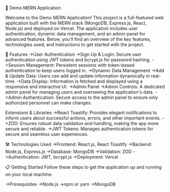 🌟 Demo MERN Application

Welcome to the Demo MERN Application! This project is a full-featured web application built with the MERN stack (MongoDB, Express.js, React, Node.js) and deployed on Vercel. The application includes user authentication, dynamic data management, and an admin panel for advanced features. Below, you'll find an overview of the key features, technologies used, and instructions to get started with the project.

🚀 Features
->User Authentication
->Sign Up & Login: Secure user authentication using JWT tokens and bcrypt.js for password hashing.
->Session Management: Persistent sessions with token-based authentication to keep users logged in.
->Dynamic Data Management
->Add & Update Data: Users can add and update information dynamically in real-time.
->Data Display: Information is fetched and displayed using a responsive and interactive UI.
->Admin Panel
->Admin Controls: A dedicated admin panel for managing users and overseeing the application's data.
->Admin Authentication: Secure access to the admin panel to ensure only authorized personnel can make changes.


Extensions & Libraries
->React Toastify: Provides elegant notifications to inform users about successful actions, errors, and other important events.
->ZOD: Ensures robust data validation and handling, making the app more secure and reliable.
->JWT Tokens: Manages authentication tokens for secure and seamless user experiences.


🛠 Technologies Used
->Frontend: React.js, React Toastify
->Backend: Node.js, Express.js
->Database: MongoDB
->Validation: ZOD
->Authentication: JWT, bcrypt.js
->Deployment: Vercel



📋 Getting Started
Follow these steps to get the application up and running on your local machine.

->Prerequisites
->Node.js
->npm or yarn
->MongoDB
